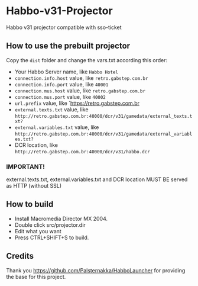 # Habbo-v31-Projector
Habbo v31 projector compatible with sso-ticket

## How to use the prebuilt projector

Copy the `dist` folder and change the vars.txt according this order:

- Your Habbo Server name, like `Habbo Hotel`
- `connection.info.host` value, like `retro.gabstep.com.br`
- `connection.info.port` value, like `40001`
- `connection.mus.host` value, like `retro.gabstep.com.br`
- `connection.mus.port` value, like `40002`
- `url.prefix` value, like `https://retro.gabstep.com.br
- `external.texts.txt` value, like `http://retro.gabstep.com.br:40000/dcr/v31/gamedata/external_texts.txt?`
- `external.variables.txt` value, like `http://retro.gabstep.com.br:40000/dcr/v31/gamedata/external_variables.txt?`
- DCR location, like `http://retro.gabstep.com.br:40000/dcr/v31/habbo.dcr`

### IMPORTANT!
external.texts.txt, external.variables.txt and DCR location MUST BE served as HTTP (without SSL)


## How to build

- Install Macromedia Director MX 2004.
- Double click src/projector.dir
- Edit what you want
- Press CTRL+SHIFT+S to build.

## Credits

Thank you https://github.com/Palsternakka/HabboLauncher for providing the base for this project.